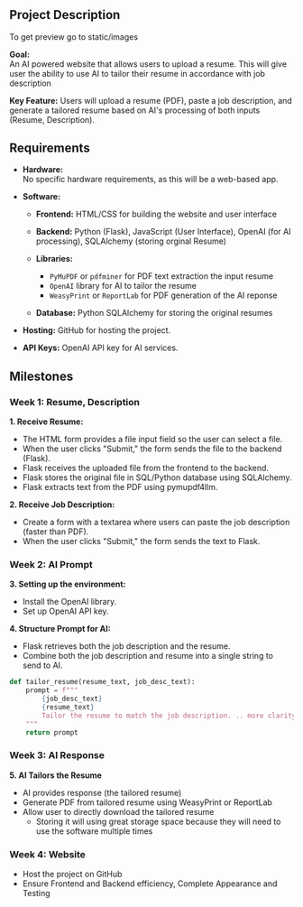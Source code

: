 # <AI-Powered Resume Tailoring Website>

## Project Description
To get preview go to static/images 

**Goal:**  
An AI powered website that allows users to upload a resume. This will give user the ability to use AI to tailor their resume in accordance with job description

 **Key Feature:** Users will upload a resume (PDF), paste a job description, and generate a tailored resume based on AI's processing of both inputs (Resume, Description).

## Requirements

- **Hardware:**  
  No specific hardware requirements, as this will be a web-based app.
  
- **Software:**
  - **Frontend:** HTML/CSS for building the website and user interface
  -  **Backend:** Python (Flask), JavaScript (User Interface),  OpenAI (for AI processing), SQLAlchemy (storing orginal Resume)

  - **Libraries:**
    - `PyMuPDF` or `pdfminer` for PDF text extraction the input resume 
    - `OpenAI` library for AI to tailor the  resume 
    - `WeasyPrint` or `ReportLab` for PDF generation of the AI reponse
  - **Database:** Python SQLAlchemy for storing the original resumes 
  
- **Hosting:** GitHub for hosting the project.

- **API Keys:** OpenAI API key for AI services.

## Milestones

### Week 1: Resume, Description
**1. Receive Resume:**
- The HTML form provides a file input field so the user can select a file.
- When the user clicks "Submit," the form sends the file to the backend (Flask).
- Flask receives the uploaded file from the frontend to the backend.
- Flask stores the original file in SQL/Python database using SQLAlchemy.
- Flask extracts text from the PDF using pymupdf4llm.

**2. Receive Job Description:**
- Create a form with a textarea where users can paste the job description (faster than PDF).
- When the user clicks "Submit," the form sends the text to Flask.

### Week 2: AI Prompt
**3. Setting up the environment:**
- Install the OpenAI library.
- Set up OpenAI API key.

**4. Structure Prompt for AI:**
- Flask retrieves both the job description and the resume.
- Combine both the job description and resume into a single string to send to AI.

```python
def tailor_resume(resume_text, job_desc_text):
    prompt = f"""
        {job_desc_text}
        {resume_text}
        Tailor the resume to match the job description. .. more clarity 
    """
    return prompt
```
### Week 3: AI Response  
**5. AI Tailors the Resume**
- AI provides response (the tailored resume)
- Generate PDF from tailored resume using WeasyPrint or ReportLab
- Allow user to directly download the tailored resume  
  - Storing it will using great storage space because they will need to use the software multiple times

### Week 4: Website 
- Host the project on GitHub
- Ensure Frontend and Backend efficiency, Complete Appearance and Testing


